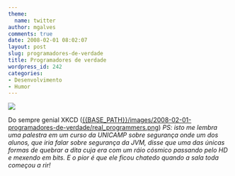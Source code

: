 ```yaml
---
theme:
  name: twitter
author: mgalves
comments: true
date: 2008-02-01 08:02:07
layout: post
slug: programadores-de-verdade
title: Programadores de verdade
wordpress_id: 242
categories:
- Desenvolvimento
- Humor
---
```


[![]({{BASE_PATH}}/images/2008-02-01-programadores-de-verdade/real_programmers.png)]({{BASE_PATH}}/images/2008-02-01-programadores-de-verdade/real_programmers.png)

Do sempre genial XKCD ([{{BASE_PATH}}/images/2008-02-01-programadores-de-verdade/real_programmers.png]({{BASE_PATH}}/images/2008-02-01-programadores-de-verdade/real_programmers.png))
_PS: isto me lembra uma palestra em um curso da UNICAMP sobre segurança onde um dos alunos, que iria falar sobre segurança da JVM, disse que uma das únicas formas de quebrar a dita cuja era com um ráio cósmico passando pelo HD e mexendo em bits. E o pior é que ele ficou chatedo quando a sala toda começou a rir!_

